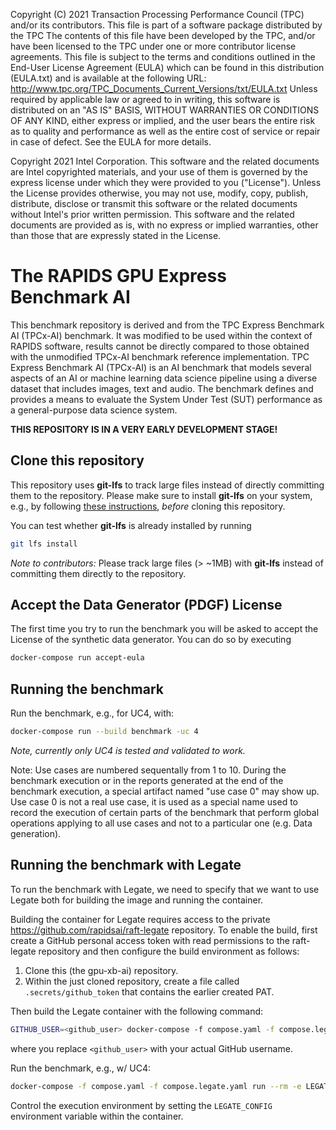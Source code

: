 Copyright (C) 2021 Transaction Processing Performance Council (TPC) and/or its contributors.
This file is part of a software package distributed by the TPC
The contents of this file have been developed by the TPC, and/or have been licensed to the TPC under one or more contributor
license agreements.
This file is subject to the terms and conditions outlined in the End-User
License Agreement (EULA) which can be found in this distribution (EULA.txt) and is available at the following URL:
http://www.tpc.org/TPC_Documents_Current_Versions/txt/EULA.txt
Unless required by applicable law or agreed to in writing, this software is distributed on an "AS IS" BASIS, WITHOUT
WARRANTIES OR CONDITIONS OF ANY KIND, either express or implied, and the user bears the entire risk as to quality
and performance as well as the entire cost of service or repair in case of defect. See the EULA for more details.

Copyright 2021 Intel Corporation.
This software and the related documents are Intel copyrighted materials, and your use of them
is governed by the express license under which they were provided to you ("License"). Unless the
License provides otherwise, you may not use, modify, copy, publish, distribute, disclose or
transmit this software or the related documents without Intel's prior written permission.
This software and the related documents are provided as is, with no express or implied warranties,
other than those that are expressly stated in the License.

# The RAPIDS GPU Express Benchmark AI

This benchmark repository is derived and from the TPC Express Benchmark AI (TPCx-AI) benchmark. It was modified to be used within the context of RAPIDS software, results cannot be directly compared to those obtained with the unmodified TPCx-AI benchmark reference implementation.
TPC Express Benchmark AI (TPCx-AI) is an AI benchmark that models several aspects of an AI or machine learning data science pipeline using a diverse dataset that includes images, text and audio. The benchmark defines and provides a means to evaluate the System Under Test (SUT) performance as a general-purpose data science system.

**THIS REPOSITORY IS IN A VERY EARLY DEVELOPMENT STAGE!**

## Clone this repository

This repository uses **git-lfs** to track large files instead of directly committing them to the repository.
Please make sure to install **git-lfs** on your system, e.g., by following [these instructions](https://docs.github.com/en/repositories/working-with-files/managing-large-files/installing-git-large-file-storage), *before* cloning this repository.

You can test whether **git-lfs** is already installed by running

```bash
git lfs install
```

*Note to contributors:* Please track large files (> ~1MB) with **git-lfs** instead of committing them directly to the repository.

## Accept the Data Generator (PDGF) License

The first time you try to run the benchmark you will be asked to accept the License of the synthetic data generator.
You can do so by executing

```bash
docker-compose run accept-eula
```

## Running the benchmark

Run the benchmark, e.g., for UC4, with:

```bash
docker-compose run --build benchmark -uc 4
```

*Note, currently only UC4 is tested and validated to work.*

Note: Use cases are numbered sequentally from 1 to 10. During the benchmark execution or in the reports generated at the end of the benchmark execution, a special artifact named "use case 0" may show up. Use case 0 is not a real use case, it is used as a special name used to record the execution of certain  parts of the benchmark that perform global operations applying to all use cases and not to a particular one (e.g. Data generation).

## Running the benchmark with Legate

To run the benchmark with Legate, we need to specify that we want to use Legate both for building the image and running the container.

Building the container for Legate requires access to the private https://github.com/rapidsai/raft-legate repository.
To enable the build, first create a GitHub personal access token with read permissions to the raft-legate repository and then configure the build environment as follows:

1. Clone this (the gpu-xb-ai) repository.
3. Within the just cloned repository, create a file called `.secrets/github_token` that contains the earlier created PAT.

Then build the Legate container with the following command:

```bash
GITHUB_USER=<github_user> docker-compose -f compose.yaml -f compose.legate.yaml build
```
where you replace `<github_user>` with your actual GitHub username.

Run the benchmark, e.g., w/ UC4:
```bash
docker-compose -f compose.yaml -f compose.legate.yaml run --rm -e LEGATE_CONFIG='--gpus=8' benchmark -uc 4
```

Control the execution environment by setting the `LEGATE_CONFIG` environment variable within the container.
